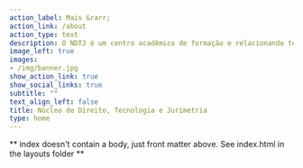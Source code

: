 ```yaml
---
action_label: Mais &rarr;
action_link: /about
action_type: text
description: O NDTJ é um centro acadêmico de formação e relacionando tecnologia, inteligência artificial e jurimetria aplicadas ao direito.
image_left: true
images:
- /img/banner.jpg
show_action_link: true
show_social_links: true
subtitle: ""
text_align_left: false
title: Núcleo de Direito, Tecnologia e Jurimetria
type: home
---
```


** index doesn't contain a body, just front matter above.
See index.html in the layouts folder **
